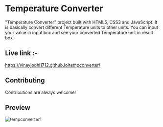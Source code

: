 # Temperature Converter

"Temperature Converter" project built with HTML5, CSS3 and JavaScript.
It is basically convert different Temperature units to other units. You can input your value in input box and see your converted Temperature unit in result box.

## Live link :- 
https://vinaylodhi1712.github.io/tempconverter/
## Contributing

Contributions are always welcome!

## Preview


![tempconverter1](https://github.com/VinayLodhi1712/tempconverter/assets/135756009/d6fe5b5f-b096-4f08-94d3-afbac98ddb5d)

